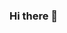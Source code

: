 ### Hi there 👋

<!--
**AzadGrns/AzadGrns** is a ✨ _special_ ✨ repository because its `README.md` (this file) appears on your GitHub profile.

Here are some ideas to get you started:

- 💻 Yazılımcı ...
- 🤖 Discord Bot Yapımcısı ...
-->
